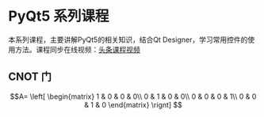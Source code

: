 # PyQt5 系列课程
本系列课程，主要讲解PyQt5的相关知识，结合Qt Designer，学习常用控件的使用方法。课程同步在线视频：<a href='https://www.toutiao.com/c/user/token/MS4wLjABAAAA-IBfd-fWWDLc9LUjBwYyBmME8juO6aJsztVv3EzuE3qRSYAp4pI78rH1aGSo3oik/?source=mine_home'>头条课程视频</a>

## CNOT 门
$$A=
\left[
    \begin{matrix}
    1 & 0 & 0 & 0\\
    0 & 1 & 0 & 0\\
    0 & 0 & 0 & 1\\
    0 & 0 & 1 & 0
    \end{matrix}
\rignt]
$$

